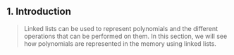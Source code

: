 ## 1. Introduction 


 > Linked lists can be used to represent polynomials and the different operations that can be performed 
on them. In this section, we will see how polynomials are represented in the memory using linked 
lists.
 
